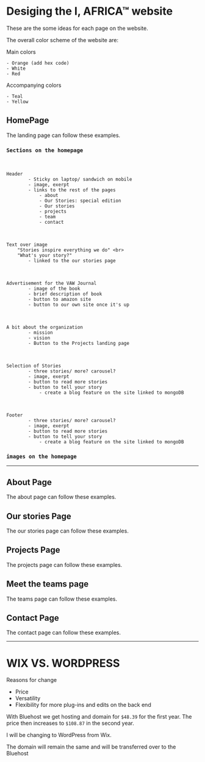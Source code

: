 # Desiging the I, AFRICA™ website 
These are the some ideas for each page on the website. 

The overall color scheme of the website are: 

Main colors

    - Orange (add hex code)
    - White 
    - Red 

Accompanying colors
    
    - Teal 
    - Yellow 


## HomePage 
The landing page can follow these examples.

### `Sections on the homepage`

<br>

    Header 
            - Sticky on laptop/ sandwich on mobile  
            - image, exerpt
            - links to the rest of the pages 
                - about 
                - Our Stories: special edition
                - Our stories
                - projects 
                - team
                - contact
 <br>

    Text over image 
        "Stories inspire everything we do" <br>
        "What's your story?" 
            - linked to the our stories page 

<br>

    Advertisement for the VAW Journal 
            - image of the book 
            - brief description of book 
            - button to amazon site 
            - button to our own site once it's up 


<br>

    A bit about the organization 
            - mission 
            - vision
            - Button to the Projects landing page  
     

<br>

    Selection of Stories  
            - three stories/ more? carousel? 
            - image, exerpt
            - button to read more stories 
            - button to tell your story 
                - create a blog feature on the site linked to mongoDB 

 <br>

    Footer 
            - three stories/ more? carousel? 
            - image, exerpt
            - button to read more stories 
            - button to tell your story 
                - create a blog feature on the site linked to mongoDB            

### `images on the homepage`

<hr>

## About Page 
The about page can follow these examples. 


## Our stories Page 
The our stories page can follow these examples. 


## Projects Page 
The projects page can follow these examples. 

## Meet the teams page 
The teams page can follow these examples. 

## Contact Page
The contact page can follow these examples.  

<hr>

# WIX VS. WORDPRESS 
Reasons for change
- Price 
- Versatility 
- Flexibility for more plug-ins and edits on the back end <br>

With Bluehost we get hosting and domain for `$48.39` for the first year. The price then increases to `$108.87` in the second year.

I will be changing to WordPress from Wix. 

The domain will remain the same and will be transferred over to the Bluehost 


